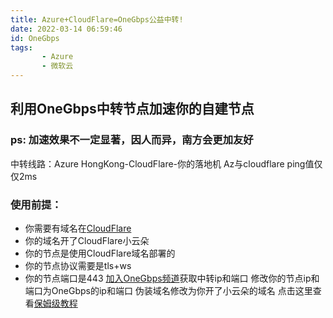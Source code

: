```yaml
---
title: Azure+CloudFlare=OneGbps公益中转!
date: 2022-03-14 06:59:46
id: OneGbps
tags:
       - Azure
       - 微软云      
---
```

## 利用OneGbps中转节点加速你的自建节点
<!-- more -->
### ps: 加速效果不一定显著，因人而异，南方会更加友好
中转线路：Azure HongKong-CloudFlare-你的落地机
Az与cloudflare ping值仅仅2ms
### 使用前提：
- 你需要有域名在[CloudFlare](http://cloudflare.com)
- 你的域名开了CloudFlare小云朵
- 你的节点是使用CloudFlare域名部署的
- 你的节点协议需要是tls+ws
- 你的节点端口是443
[加入OneGbps频道](https://t.me/oGbps)获取中转ip和端口
修改你的节点ip和端口为OneGbps的ip和端口
伪装域名修改为你开了小云朵的域名
点击这里查看[保姆级教程](https://onegbps.ciii.tk/oGbps/)